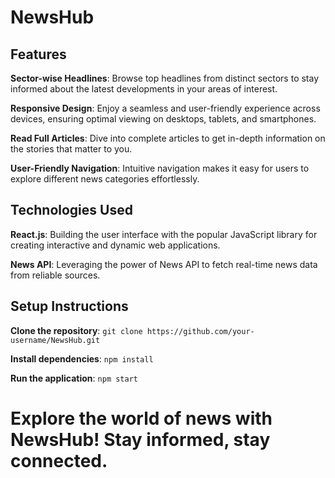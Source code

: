 # NewsHub

## Features
**Sector-wise Headlines**: Browse top headlines from distinct sectors to stay informed about the latest developments in your areas of interest.

**Responsive Design**: Enjoy a seamless and user-friendly experience across devices, ensuring optimal viewing on desktops, tablets, and smartphones.

**Read Full Articles**: Dive into complete articles to get in-depth information on the stories that matter to you.

**User-Friendly Navigation**: Intuitive navigation makes it easy for users to explore different news categories effortlessly.


## Technologies Used
**React.js**: Building the user interface with the popular JavaScript library for creating interactive and dynamic web applications.

**News API**: Leveraging the power of News API to fetch real-time news data from reliable sources.

## Setup Instructions
**Clone the repository**: `git clone https://github.com/your-username/NewsHub.git`

**Install dependencies**: `npm install`

**Run the application**: `npm start`

# Explore the world of news with NewsHub! Stay informed, stay connected.